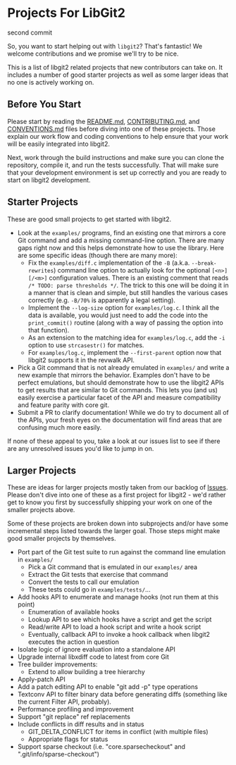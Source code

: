 Projects For LibGit2
====================
second commit

So, you want to start helping out with `libgit2`? That's fantastic! We
welcome contributions and we promise we'll try to be nice.

This is a list of libgit2 related projects that new contributors can take
on.  It includes a number of good starter projects as well as some larger
ideas that no one is actively working on.

## Before You Start

Please start by reading the [README.md](README.md),
[CONTRIBUTING.md](CONTRIBUTING.md), and [CONVENTIONS.md](CONVENTIONS.md)
files before diving into one of these projects.  Those explain our work
flow and coding conventions to help ensure that your work will be easily
integrated into libgit2.

Next, work through the build instructions and make sure you can clone the
repository, compile it, and run the tests successfully.  That will make
sure that your development environment is set up correctly and you are
ready to start on libgit2 development.

## Starter Projects

These are good small projects to get started with libgit2.

* Look at the `examples/` programs, find an existing one that mirrors a
  core Git command and add a missing command-line option.  There are many
  gaps right now and this helps demonstrate how to use the library.  Here
  are some specific ideas (though there are many more):
    * Fix the `examples/diff.c` implementation of the `-B`
      (a.k.a. `--break-rewrites`) command line option to actually look for
      the optional `[<n>][/<m>]` configuration values. There is an
      existing comment that reads `/* TODO: parse thresholds */`. The
      trick to this one will be doing it in a manner that is clean and
      simple, but still handles the various cases correctly (e.g. `-B/70%`
      is apparently a legal setting).
    * Implement the `--log-size` option for `examples/log.c`. I think all
      the data is available, you would just need to add the code into the
      `print_commit()` routine (along with a way of passing the option
      into that function).
    * As an extension to the matching idea for `examples/log.c`, add the
      `-i` option to use `strcasestr()` for matches.
    * For `examples/log.c`, implement the `--first-parent` option now that
      libgit2 supports it in the revwalk API.
* Pick a Git command that is not already emulated in `examples/` and write
  a new example that mirrors the behavior.  Examples don't have to be
  perfect emulations, but should demonstrate how to use the libgit2 APIs
  to get results that are similar to Git commands.  This lets you (and us)
  easily exercise a particular facet of the API and measure compatibility
  and feature parity with core git.
* Submit a PR to clarify documentation! While we do try to document all of
  the APIs, your fresh eyes on the documentation will find areas that are
  confusing much more easily.

If none of these appeal to you, take a look at our issues list to see if
there are any unresolved issues you'd like to jump in on.

## Larger Projects

These are ideas for larger projects mostly taken from our backlog of
[Issues](https://github.com/libgit2/libgit2/issues).  Please don't dive
into one of these as a first project for libgit2 - we'd rather get to
know you first by successfully shipping your work on one of the smaller
projects above.

Some of these projects are broken down into subprojects and/or have
some incremental steps listed towards the larger goal.  Those steps
might make good smaller projects by themselves.

* Port part of the Git test suite to run against the command line emulation
  in `examples/`
    * Pick a Git command that is emulated in our `examples/` area
    * Extract the Git tests that exercise that command
    * Convert the tests to call our emulation
    * These tests could go in `examples/tests/`...
* Add hooks API to enumerate and manage hooks (not run them at this point)
    * Enumeration of available hooks
    * Lookup API to see which hooks have a script and get the script
    * Read/write API to load a hook script and write a hook script
    * Eventually, callback API to invoke a hook callback when libgit2
      executes the action in question
* Isolate logic of ignore evaluation into a standalone API
* Upgrade internal libxdiff code to latest from core Git
* Tree builder improvements:
    * Extend to allow building a tree hierarchy
* Apply-patch API
* Add a patch editing API to enable "git add -p" type operations
* Textconv API to filter binary data before generating diffs (something
  like the current Filter API, probably).
* Performance profiling and improvement
* Support "git replace" ref replacements
* Include conflicts in diff results and in status
    * GIT_DELTA_CONFLICT for items in conflict (with multiple files)
    * Appropriate flags for status
* Support sparse checkout (i.e. "core.sparsecheckout" and ".git/info/sparse-checkout")
